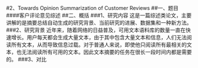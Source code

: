#2、Towards Opinion Summarization of Customer Reviews
##一、题目
####客户评论意见综述
##二、概括
###1、研究内容
这是一篇综述类论文，主要讲解的是摘要总结自动生成的研究背景、当前研究的进展、数据集和一种新方法。
###2、研究背景
近年来，随着网络的日益普及，可用文本语料库的数量一直在快速增长。用户每天都会生成大量文本，由于其中包含大量文本和信息，人们无法阅读所有文本，从而导致信息过载。对于普通人来说，即使他只阅读所有最相关的文本，也无法阅读所有可用的文本。因此文本摘要的任务在很长一段时间内都是需要的。
###3、对比